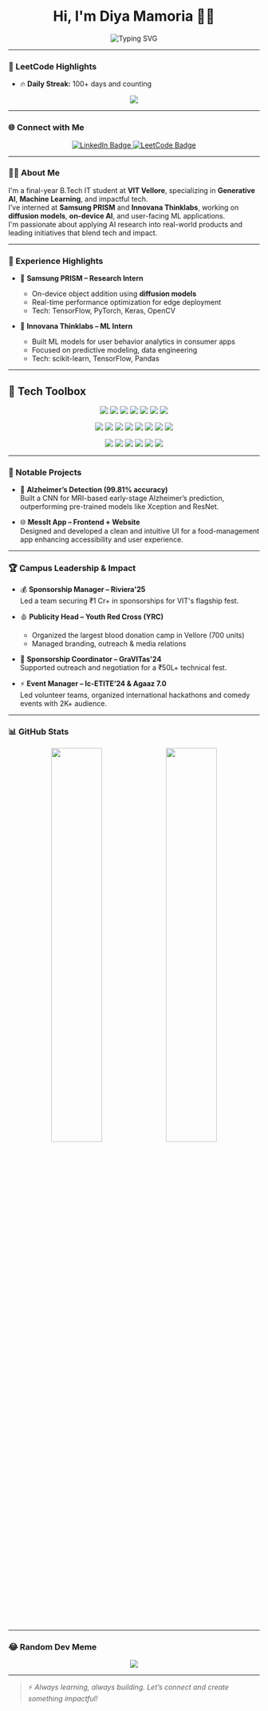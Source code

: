 <h1 align="center">Hi, I'm Diya Mamoria 👩‍💻</h1>

<p align="center">
  <img src="https://readme-typing-svg.demolab.com?font=Fira+Code&weight=500&size=22&duration=3000&pause=1000&color=F24A72&center=true&vCenter=true&width=800&lines=Final+Year+IT+Student+@+VIT+Vellore;Generative+AI+%7C+Deep+Learning+%7C+ML+Engineering;Samsung+PRISM+%7C+Innovana+Thinklabs;Leadership+%7C+Tech+Research+%7C+Always+Curious" alt="Typing SVG" />
</p>

---

### 🧠 LeetCode Highlights

- 🔥 **Daily Streak:** 100+ days and counting  

<p align="center">
  <img src="https://leetcard.jacoblin.cool/diyamamoria?theme=dark&font=Source+Code+Pro&ext=contest" />
</p>

---

### 🌐 Connect with Me

<p align="center">
  <a href="https://linkedin.com/in/diya-mamoria" target="_blank">
    <img src="https://img.shields.io/badge/LinkedIn-blue?style=for-the-badge&logo=linkedin&logoColor=white" alt="LinkedIn Badge"/>
  </a>
  <a href="https://leetcode.com/diyamamoria/" target="_blank">
    <img src="https://img.shields.io/badge/LeetCode-FFA116?style=for-the-badge&logo=leetcode&logoColor=black" alt="LeetCode Badge"/>
  </a>
</p>

---

### 👩‍🎓 About Me

I'm a final-year B.Tech IT student at **VIT Vellore**, specializing in **Generative AI**, **Machine Learning**, and impactful tech.  
I’ve interned at **Samsung PRISM** and **Innovana Thinklabs**, working on **diffusion models**, **on-device AI**, and user-facing ML applications.  
I'm passionate about applying AI research into real-world products and leading initiatives that blend tech and impact.

---

### 💼 Experience Highlights

- 🎯 **Samsung PRISM – Research Intern**  
  - On-device object addition using **diffusion models**  
  - Real-time performance optimization for edge deployment  
  - Tech: TensorFlow, PyTorch, Keras, OpenCV

- 🤖 **Innovana Thinklabs – ML Intern**  
  - Built ML models for user behavior analytics in consumer apps  
  - Focused on predictive modeling, data engineering  
  - Tech: scikit-learn, TensorFlow, Pandas

---

## 🧰 Tech Toolbox

<p align="center">
  <img src="https://img.shields.io/badge/Python-3776AB?style=for-the-badge&logo=python&logoColor=white"/>
  <img src="https://img.shields.io/badge/C++-00599C?style=for-the-badge&logo=c%2B%2B&logoColor=white"/>
  <img src="https://img.shields.io/badge/C%23-239120?style=for-the-badge&logo=c-sharp&logoColor=white"/>
  <img src="https://img.shields.io/badge/Java-007396?style=for-the-badge&logo=java&logoColor=white"/>
  <img src="https://img.shields.io/badge/JavaScript-F7DF1E?style=for-the-badge&logo=javascript&logoColor=black"/>
  <img src="https://img.shields.io/badge/HTML-E34F26?style=for-the-badge&logo=html5&logoColor=white"/>
  <img src="https://img.shields.io/badge/SQL-4479A1?style=for-the-badge&logo=postgresql&logoColor=white"/>
</p>

<p align="center">
  <img src="https://img.shields.io/badge/TensorFlow-FF6F00?style=for-the-badge&logo=tensorflow&logoColor=white"/>
  <img src="https://img.shields.io/badge/PyTorch-EE4C2C?style=for-the-badge&logo=pytorch&logoColor=white"/>
  <img src="https://img.shields.io/badge/Keras-D00000?style=for-the-badge&logo=keras&logoColor=white"/>
  <img src="https://img.shields.io/badge/OpenCV-5C3EE8?style=for-the-badge&logo=opencv&logoColor=white"/>
  <img src="https://img.shields.io/badge/scikit--learn-F7931E?style=for-the-badge&logo=scikitlearn&logoColor=white"/>
  <img src="https://img.shields.io/badge/Pandas-150458?style=for-the-badge&logo=pandas&logoColor=white"/>
  <img src="https://img.shields.io/badge/Jupyter-F37626?style=for-the-badge&logo=jupyter&logoColor=white"/>
  <img src="https://img.shields.io/badge/Google%20Colab-F9AB00?style=for-the-badge&logo=googlecolab&logoColor=black"/>
</p>

<p align="center">
  <img src="https://img.shields.io/badge/Visual%20Studio-5C2D91?style=for-the-badge&logo=visualstudio&logoColor=white"/>
  <img src="https://img.shields.io/badge/Flask-000000?style=for-the-badge&logo=flask&logoColor=white"/>
  <img src="https://img.shields.io/badge/Git-F05032?style=for-the-badge&logo=git&logoColor=white"/>
  <img src="https://img.shields.io/badge/GitHub-181717?style=for-the-badge&logo=github&logoColor=white"/>
  <img src="https://img.shields.io/badge/Tableau-E97627?style=for-the-badge&logo=tableau&logoColor=white"/>
  <img src="https://img.shields.io/badge/Excel-217346?style=for-the-badge&logo=microsoft-excel&logoColor=white"/>
</p>

---

### 🌟 Notable Projects

- 🧠 **Alzheimer’s Detection (99.81% accuracy)**  
  Built a CNN for MRI-based early-stage Alzheimer’s prediction, outperforming pre-trained models like Xception and ResNet.

- 🌐 **MessIt App – Frontend + Website**  
  Designed and developed a clean and intuitive UI for a food-management app enhancing accessibility and user experience.

---

### 🏆 Campus Leadership & Impact

- 💰 **Sponsorship Manager – Riviera'25**  
  Led a team securing ₹1 Cr+ in sponsorships for VIT's flagship fest.

- 🩸 **Publicity Head – Youth Red Cross (YRC)**  
  - Organized the largest blood donation camp in Vellore (700 units)  
  - Managed branding, outreach & media relations

- 🤝 **Sponsorship Coordinator – GraVITas'24**  
  Supported outreach and negotiation for a ₹50L+ technical fest.

- ⚡ **Event Manager – Ic-ETITE’24 & Agaaz 7.0**  
  Led volunteer teams, organized international hackathons and comedy events with 2K+ audience.

---

### 📊 GitHub Stats

<p align="center">
  <img src="https://github-readme-stats.vercel.app/api?username=diya31111&show_icons=true&theme=radical" width="45%" />
  <img src="https://github-readme-streak-stats.herokuapp.com/?user=diya31111&theme=radical" width="45%" />
</p>

---


### 😂 Random Dev Meme

<p align="center">
  <img src="https://readme-jokes.vercel.app/api?hideBorder&theme=radical&bgColor=%230d1117&textColor=%23fff" />
</p>

---

> ⚡ *Always learning, always building. Let’s connect and create something impactful!*
